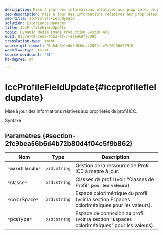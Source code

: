 ```yaml
---
description: Mise à jour des informations relatives aux propriétés de profil ICC.
seo-description: Mise à jour des informations relatives aux propriétés de profil ICC.
seo-title: IccProfileFieldUpdate
solution: Experience Manager
title: IccProfileFieldUpdate
topic: Dynamic Media Image Production System API
uuid: 0a37e7d9-7ed9-4db2-afc7-eaee69f97d9b
translation-type: tm+mt
source-git-commit: 97a84e8e7edd3d834ca42069eae7c09c00d57938
workflow-type: tm+mt
source-wordcount: '61'
ht-degree: 9%

---
```



# IccProfileFieldUpdate{#iccprofilefieldupdate}

Mise à jour des informations relatives aux propriétés de profil ICC.

Syntaxe

## Paramètres {#section-2fc9bea56b6d4b72b80d4f04c5f9b862}

| Nom | Type | Description |
|---|---|---|
| `*`assetHandle`*` | `xsd:string` | Gestion de la ressource de Profil ICC à mettre à jour. |
| `*`classe`*` | `xsd:string` | Classes de profil (voir &quot;Classes de Profil&quot; pour les valeurs). |
| `*`colorSpace`*` | `xsd:string` | Espace colorimétrique du profil (voir la section Espaces colorimétriques pour les valeurs). |
| `*`pcsType`*` | `xsd:string` | Espace de connexion au profil (voir la section &quot;Espaces colorimétriques&quot; pour les valeurs). |

